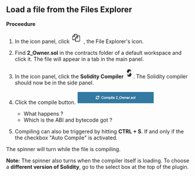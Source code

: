 ## Load a file from the Files Explorer
**Proceedure**

1. In the icon panel, click ![file explorer icon](https://raw.githubusercontent.com/ethereum/remix-workshops/master/Basics/load_and_compile/images/files1.png "file explorer icon") , the File Explorer's icon.

2. Find **2_Owner.sol** in the contracts folder of a default workspace and click it. The file will appear in a tab in the main panel.

3. In the icon panel, click the **Solidity Compiler** ![solidity compiler icon](https://raw.githubusercontent.com/ethereum/remix-workshops/master/Basics/load_and_compile/images/solidity1.png "solidity compiler icon"). The Solidity compiler should now be in the side panel. 

4. Click the compile button. 
![compile 2_owner](https://raw.githubusercontent.com/ethereum/remix-workshops/master/Basics/load_and_compile/images/compile2owner.png "compile 2_Owner") 

    - What happens ?
    - Which is the ABI and bytecode got ?

5. Compiling can also be triggered by hitting **CTRL + S**. If and only if the the checkbox "Auto Compile" is activated.

The spinner will turn while the file is compiling. 

**Note:** The spinner also turns when the compiler itself is loading.  To choose a **different version of Solidity**, go to the select box at the top of the plugin.
